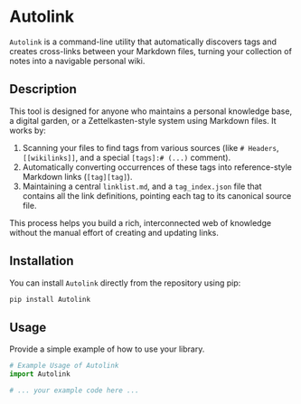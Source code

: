# Autolink

`Autolink` is a command-line utility that automatically discovers tags and creates cross-links between your Markdown files, turning your collection of notes into a navigable personal wiki.

## Description

This tool is designed for anyone who maintains a personal knowledge base, a digital garden, or a Zettelkasten-style system using Markdown files. It works by:

1.  Scanning your files to find tags from various sources (like `# Headers`, `[[wikilinks]]`, and a special `[tags]:# (...)` comment).
2.  Automatically converting occurrences of these tags into reference-style Markdown links (`[tag][tag]`).
3.  Maintaining a central `linklist.md`, and a `tag_index.json` file that contains all the link definitions, pointing each tag to its canonical source file.

This process helps you build a rich, interconnected web of knowledge without the manual effort of creating and updating links.

## Installation

You can install `Autolink` directly from the repository using pip:

```bash
pip install Autolink
```
<!-- ^^hoffentlich bald -->

## Usage

Provide a simple example of how to use your library.

```python
# Example Usage of Autolink
import Autolink

# ... your example code here ...
```
